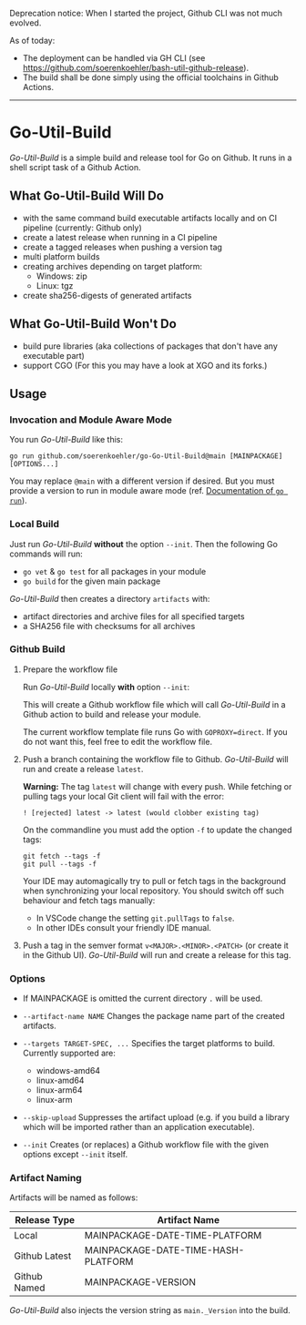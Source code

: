 Deprecation notice: When I started the project, Github CLI was not much evolved.

As of today:
*   The deployment can be handled via GH CLI (see https://github.com/soerenkoehler/bash-util-github-release).
*   The build shall be done simply using the official toolchains in Github Actions.

----

Go-Util-Build
=============

*Go-Util-Build* is a simple build and release tool for Go on Github. It runs in
a shell script task of a Github Action.

What Go-Util-Build Will Do
--------------------------

*   with the same command build executable artifacts locally and on CI pipeline
    (currently: Github only)
*   create a latest release when running in a CI pipeline
*   create a tagged releases when pushing a version tag
*   multi platform builds
*   creating archives depending on target platform:
    *   Windows: zip
    *   Linux: tgz
*   create sha256-digests of generated artifacts

What Go-Util-Build Won't Do
---------------------------

*   build pure libraries (aka collections of packages that don't have any
    executable part)
*   support CGO (For this you may have a look at XGO and its forks.)

Usage
-----

### Invocation and Module Aware Mode ###

You run *Go-Util-Build* like this:

```
go run github.com/soerenkoehler/go-Go-Util-Build@main [MAINPACKAGE] [OPTIONS...]
```

You may replace `@main` with a different version if desired. But you must
provide a version to run in module aware mode (ref. [Documentation of `go
run`][go-docs-run]).

### Local Build ###

Just run *Go-Util-Build* **without** the option `--init`. Then the following Go
commands will run:

*   `go vet` & `go test` for all packages in your module
*   `go build` for the given main package

*Go-Util-Build* then creates a directory `artifacts` with:

*   artifact directories and archive files for all specified targets
*   a SHA256 file with checksums for all archives

### Github Build ###

1.  Prepare the workflow file
    
    Run *Go-Util-Build* locally **with** option `--init`:

    This will create a Github workflow file which will call *Go-Util-Build* in a
    Github action to build and release your module.

    The current workflow template file runs Go with `GOPROXY=direct`. If you do
    not want this, feel free to edit the workflow file.

2.  Push a branch containing the workflow file to Github. *Go-Util-Build* will
    run and create a release `latest`.

    **Warning:** The tag `latest` will change with every push. While fetching or
    pulling tags your local Git client will fail with the error:

    ```
    ! [rejected] latest -> latest (would clobber existing tag)
    ```

    On the commandline you must add the option `-f` to update the changed tags:
    ```
    git fetch --tags -f
    git pull --tags -f
    ```

    Your IDE may automagically try to pull or fetch tags in the background when
    synchronizing your local repository. You should switch off such behaviour
    and fetch tags manually:

    *   In VSCode change the setting `git.pullTags` to `false`.
    *   In other IDEs consult your friendly IDE manual.

3.  Push a tag in the semver format `v<MAJOR>.<MINOR>.<PATCH>` (or create it in
    the Github UI). *Go-Util-Build* will run and create a release for this tag.

### Options ###

*   If MAINPACKAGE is omitted the current directory `.` will be used.

*   `--artifact-name NAME` Changes the package name part of the created
    artifacts.

*   `--targets TARGET-SPEC, ...` Specifies the target platforms to build.
    Currently supported are:

    *   windows-amd64
    *   linux-amd64
    *   linux-arm64
    *   linux-arm

*   `--skip-upload` Suppresses the artifact upload (e.g. if you build a library
     which will be imported rather than an application executable).

*   `--init` Creates (or replaces) a Github workflow file with the given options
    except `--init` itself.

### Artifact Naming ###

Artifacts will be named as follows:

Release Type  | Artifact Name
--------------|-------------------------------------
Local         | MAINPACKAGE-DATE-TIME-PLATFORM
Github Latest | MAINPACKAGE-DATE-TIME-HASH-PLATFORM
Github Named  | MAINPACKAGE-VERSION

*Go-Util-Build* also injects the version string as `main._Version` into the
build.

[go-docs-run]: https://pkg.go.dev/cmd/go#hdr-Compile_and_run_Go_program
